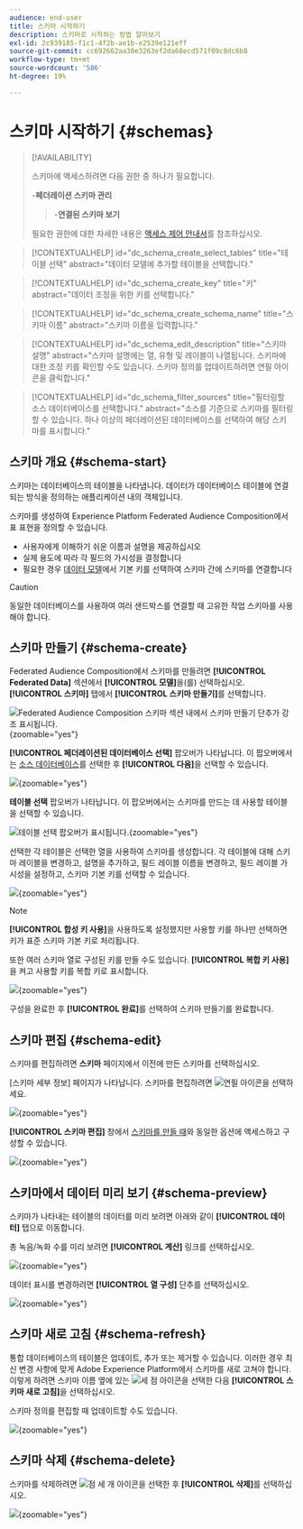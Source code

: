 ```yaml
---
audience: end-user
title: 스키마 시작하기
description: 스키마로 시작하는 방법 알아보기
exl-id: 2c939185-f1c1-4f2b-ae1b-e2539e121eff
source-git-commit: cc692662aa30e3263ef2da68ecd571f09c8dc6b8
workflow-type: tm+mt
source-wordcount: '586'
ht-degree: 19%

---
```


# 스키마 시작하기 {#schemas}

>[!AVAILABILITY]
>
>스키마에 액세스하려면 다음 권한 중 하나가 필요합니다.
>
>-**페더레이션 스키마 관리**
>>-**연결된 스키마 보기**
>
>필요한 권한에 대한 자세한 내용은 [액세스 제어 안내서](/help/governance-privacy-security/access-control.md)를 참조하십시오.

>[!CONTEXTUALHELP]
>id="dc_schema_create_select_tables"
>title="테이블 선택"
>abstract="데이터 모델에 추가할 테이블을 선택합니다."

>[!CONTEXTUALHELP]
>id="dc_schema_create_key"
>title="키"
>abstract="데이터 조정을 위한 키를 선택합니다."

>[!CONTEXTUALHELP]
>id="dc_schema_create_schema_name"
>title="스키마 이름"
>abstract="스키마 이름을 입력합니다."

>[!CONTEXTUALHELP]
>id="dc_schema_edit_description"
>title="스키마 설명"
>abstract="스키마 설명에는 열, 유형 및 레이블이 나열됩니다. 스키마에 대한 조정 키를 확인할 수도 있습니다. 스키마 정의를 업데이트하려면 연필 아이콘을 클릭합니다."

>[!CONTEXTUALHELP]
>id="dc_schema_filter_sources"
>title="필터링할 소스 데이터베이스를 선택합니다."
>abstract="소스를 기준으로 스키마를 필터링할 수 있습니다. 하나 이상의 페더레이션된 데이터베이스를 선택하여 해당 스키마를 표시합니다."

## 스키마 개요 {#schema-start}

스키마는 데이터베이스의 테이블을 나타냅니다. 데이터가 데이터베이스 테이블에 연결되는 방식을 정의하는 애플리케이션 내의 객체입니다.

스키마를 생성하여 Experience Platform Federated Audience Composition에서 표 표현을 정의할 수 있습니다.

* 사용자에게 이해하기 쉬운 이름과 설명을 제공하십시오
* 실제 용도에 따라 각 필드의 가시성을 결정합니다
* 필요한 경우 [데이터 모델](../data-management/gs-models.md#data-model-start)에서 기본 키를 선택하여 스키마 간에 스키마를 연결합니다

>[!CAUTION]
>
>동일한 데이터베이스를 사용하여 여러 샌드박스를 연결할 때 고유한 작업 스키마를 사용해야 합니다.

## 스키마 만들기 {#schema-create}

Federated Audience Composition에서 스키마를 만들려면 **[!UICONTROL Federated Data]** 섹션에서 **[!UICONTROL 모델]**&#x200B;을(를) 선택하십시오. **[!UICONTROL 스키마]** 탭에서 **[!UICONTROL 스키마 만들기]**&#x200B;를 선택합니다.

![Federated Audience Composition 스키마 섹션 내에서 스키마 만들기 단추가 강조 표시됩니다.](assets/schema_create.png){zoomable="yes"}

**[!UICONTROL 페더레이션된 데이터베이스 선택]** 팝오버가 나타납니다. 이 팝오버에서는 [소스 데이터베이스](/help/connections/home.md)를 선택한 후 **[!UICONTROL 다음]**&#x200B;을 선택할 수 있습니다.


![](assets/schema_tables.png){zoomable="yes"}

**테이블 선택** 팝오버가 나타납니다. 이 팝오버에서는 스키마를 만드는 데 사용할 테이블을 선택할 수 있습니다.

![테이블 선택 팝오버가 표시됩니다.](assets/select-table.png){zoomable="yes"}

선택한 각 테이블은 선택한 열을 사용하여 스키마를 생성합니다. 각 테이블에 대해 스키마 레이블을 변경하고, 설명을 추가하고, 필드 레이블 이름을 변경하고, 필드 레이블 가시성을 설정하고, 스키마 기본 키를 선택할 수 있습니다.

![](assets/schema-fields.png){zoomable="yes"}

>[!NOTE]
>
>**[!UICONTROL 합성 키 사용]**&#x200B;을 사용하도록 설정했지만 사용할 키를 하나만 선택하면 키가 표준 스키마 기본 키로 처리됩니다.

또한 여러 스키마 열로 구성된 키를 만들 수도 있습니다. **[!UICONTROL 복합 키 사용]**&#x200B;을 켜고 사용할 키를 복합 키로 표시합니다.

![](assets/composite-key.png){zoomable="yes"}

구성을 완료한 후 **[!UICONTROL 완료]**&#x200B;를 선택하여 스키마 만들기를 완료합니다.

## 스키마 편집 {#schema-edit}

스키마를 편집하려면 **스키마** 페이지에서 이전에 만든 스키마를 선택하십시오.

[스키마 세부 정보] 페이지가 나타납니다. 스키마를 편집하려면 ![연필 아이콘](/help/assets/icons/edit.png)을 선택하세요.

![](assets/schema_edit.png){zoomable="yes"}

**[!UICONTROL 스키마 편집]** 창에서 [스키마를 만들 때](#schema-create)와 동일한 옵션에 액세스하고 구성할 수 있습니다.

![](assets/schema_edit_orders.png){zoomable="yes"}

## 스키마에서 데이터 미리 보기 {#schema-preview}

스키마가 나타내는 테이블의 데이터를 미리 보려면 아래와 같이 **[!UICONTROL 데이터]** 탭으로 이동합니다.

총 녹음/녹화 수를 미리 보려면 **[!UICONTROL 계산]** 링크를 선택하십시오.

![](assets/schema_data.png){zoomable="yes"}

데이터 표시를 변경하려면 **[!UICONTROL 열 구성]** 단추를 선택하십시오.

![](assets/schema_columns.png){zoomable="yes"}

## 스키마 새로 고침 {#schema-refresh}

통합 데이터베이스의 테이블은 업데이트, 추가 또는 제거할 수 있습니다. 이러한 경우 최신 변경 사항에 맞게 Adobe Experience Platform에서 스키마를 새로 고쳐야 합니다. 이렇게 하려면 스키마 이름 옆에 있는 ![세 점 아이콘](/help/assets/icons/more.png)을 선택한 다음 **[!UICONTROL 스키마 새로 고침]**&#x200B;을 선택하십시오.

스키마 정의를 편집할 때 업데이트할 수도 있습니다.

![](assets/schema_refresh.png){zoomable="yes"}

## 스키마 삭제 {#schema-delete}

스키마를 삭제하려면 ![점 세 개 아이콘](/help/assets/icons/more.png)을 선택한 후 **[!UICONTROL 삭제]**&#x200B;를 선택하십시오.

![](assets/schema_delete.png){zoomable="yes"}
